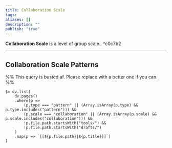```yaml
---
title: Collaboration Scale
tags: 
aliases: []
description: ""
publish: "true"
---
```


**Collaboration Scale** is a level of group scale.. ^c0c7b2

---

## Collaboration Scale Patterns



%% This query is busted af. Please replace with a better one if you can.  %%
```
$= dv.list(
    dv.pages()
    .where(p => 
        (p.type === "pattern" || (Array.isArray(p.type) && p.type.includes("pattern"))) &&
        (p.scale === "collaboration" || (Array.isArray(p.scale) && p.scale.includes("collaboration"))) &&
        !p.file.path.startsWith("tools/") &&
        !p.file.path.startsWith("drafts/")
    )
    .map(p => `[[${p.file.path}|${p.title}]]`)
)
```